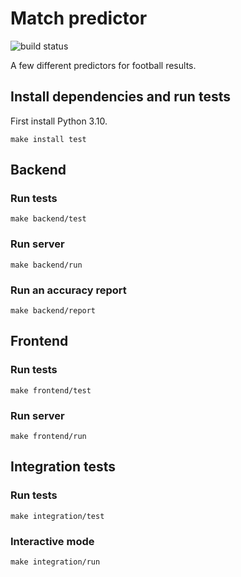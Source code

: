 # Match predictor

![build status](https://github.com/tygern/match-predictor/actions/workflows/build.yml/badge.svg)

A few different predictors for football results.

## Install dependencies and run tests

First install Python 3.10.

```shell
make install test
```

## Backend

### Run tests

```shell
make backend/test
```

### Run server

```shell
make backend/run
```

### Run an accuracy report

```shell
make backend/report
```

## Frontend

### Run tests

```shell
make frontend/test
```

### Run server

```shell
make frontend/run
```

## Integration tests

### Run tests

```shell
make integration/test
```

### Interactive mode

```shell
make integration/run
```
